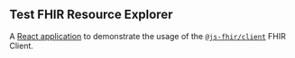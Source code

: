 ## Test FHIR Resource Explorer

A [React application](https://fhir-resource-explorer.netlify.app) to demonstrate the usage of the [`@js-fhir/client`](https://github.com/brianraila/js-fhir) FHIR Client.

